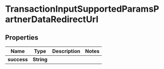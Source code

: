 

# TransactionInputSupportedParamsPartnerDataRedirectUrl


## Properties

| Name | Type | Description | Notes |
|------------ | ------------- | ------------- | -------------|
|**success** | **String** |  |  |



